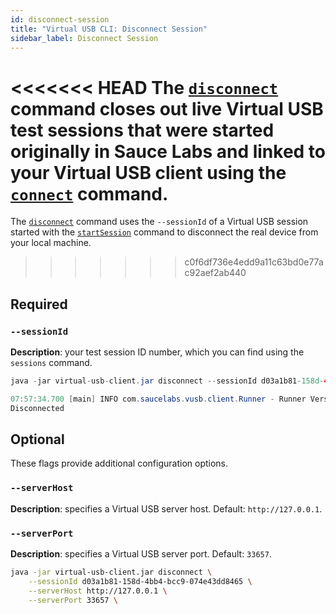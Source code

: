 ```yaml
---
id: disconnect-session
title: "Virtual USB CLI: Disconnect Session"
sidebar_label: Disconnect Session
---
```


<<<<<<< HEAD
The [`disconnect`](https://docs.saucelabs.com/mobile-apps/virtual-usb#close-test) command closes out live Virtual USB test sessions that were started originally in Sauce Labs and linked to your Virtual USB client using the [`connect`](dev/cli/virtual-usb/connect-session) command.
=======
The [`disconnect`](https://docs.saucelabs.com/mobile-apps/virtual-usb#close-test) command uses the `--sessionId` of a Virtual USB session started with the [`startSession`](dev/cli/virtual-usb/start-session) command to disconnect the real device from your local machine.
>>>>>>> c0f6df736e4edd9a11c63bd0e77ac92aef2ab440

## Required

### `--sessionId`
__Description__: your test session ID number, which you can find using the `sessions` command.

```java title="Basic Example (required flags only)"
java -jar virtual-usb-client.jar disconnect --sessionId d03a1b81-158d-4bb4-bcc9-074e43dd8465
```

```java title="Response Example"        
07:57:34.700 [main] INFO com.saucelabs.vusb.client.Runner - Runner Version 2.0.0
Disconnected
```

## Optional

These flags provide additional configuration options.

### `--serverHost`
__Description__: specifies a Virtual USB server host. Default: `http://127.0.0.1`.

### `--serverPort`
__Description__: specifies a Virtual USB server port. Default: `33657`.

```bash title="Full Example (with optional flags)"
java -jar virtual-usb-client.jar disconnect \
    --sessionId d03a1b81-158d-4bb4-bcc9-074e43dd8465 \
    --serverHost http://127.0.0.1 \
    --serverPort 33657 \
```
